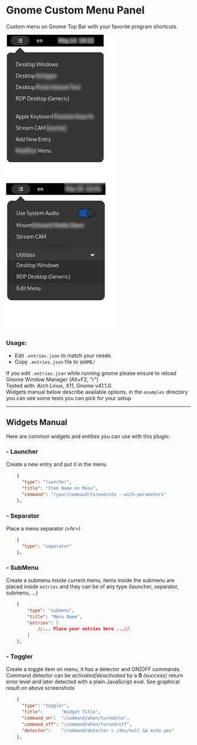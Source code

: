 # Gnome Custom Menu Panel
Custom menu on Gnome Top Bar with your favorite program shortcuts.

![Screenshot Preview](screenshot.png)
![another Preview](widget.png)


### Usage:
- Edit `.entries.json` to match your needs
- Copy `.entries.json` file to `$HOME/`  

If you edit `.entries.json` while running gnome please ensure to reload Gnome Window Manager (Alt+F2, "r")  
Tested with: Arch Linux, X11, Gnome v41.1.0.  
Widgets manual below describe available options, in the `examples` directory you can see some tests you can
pick for your setup


---

## Widgets Manual
Here are common widgets and entities you can use with this plugin:
### **- Launcher**
Create a new entry and put it in the menu
```json
    {
      "type": "launcher",
      "title": "Item Name on Menu",
      "command": "/your/command/to/execute --with-parameters"
    },
```

### **- Separator**
Place a menu separator _(\<hr>)_
```json
    {
      "type": "separator"
    },
```

### **- SubMenu**
Create a submenu inside current menu, items inside the submenu are placed inside `entries`
and they can be of any type (launcher, separator, submenu, ...)
```json
    {
        "type": "submenu",
        "title": "Menu Name",
        "entries": [
            //... Place your entries here ...//
        ]
    },
```

### **- Toggler**
Create a toggle item on menu, it has a detector and ON|OFF commands.
Command detector can be _activated|deactivated_ by a **0** _(success)_ return error level
and later detected with a plain JavaScript eval. See graphical result on above screenshots
```json
    {
      "type": "toggler",
      "title":       "Widget Title",
      "command_on":  "/command/when/turned/on",
      "command_off": "/command/when/turned/off",
      "detector":    "/command/detector > /dev/null && echo yes"
    },
```
